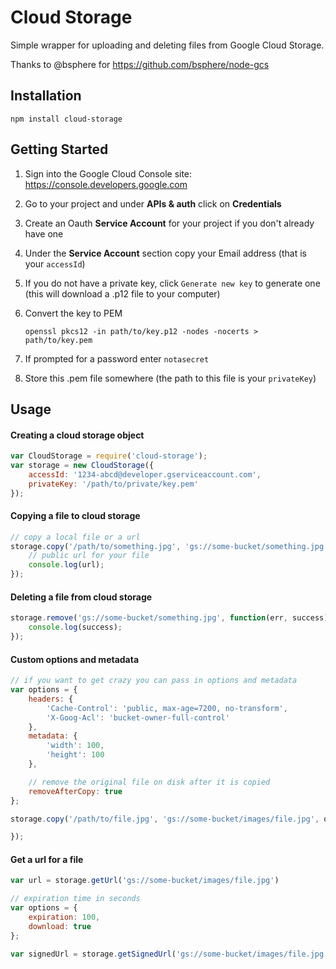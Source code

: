 # Cloud Storage

Simple wrapper for uploading and deleting files from Google Cloud Storage.

Thanks to @bsphere for https://github.com/bsphere/node-gcs

## Installation

```
npm install cloud-storage
```

## Getting Started

1.  Sign into the Google Cloud Console site: https://console.developers.google.com
2.  Go to your project and under **APIs & auth** click on **Credentials**
3.  Create an Oauth **Service Account** for your project if you don't already have one
4.  Under the **Service Account** section copy your Email address (that is your `accessId`)
5.  If you do not have a private key, click `Generate new key` to generate one (this will download a .p12 file to your computer)
6.  Convert the key to PEM

    ```
    openssl pkcs12 -in path/to/key.p12 -nodes -nocerts > path/to/key.pem
    ```

7.  If prompted for a password enter `notasecret`
8.  Store this .pem file somewhere (the path to this file is your `privateKey`)

## Usage

#### Creating a cloud storage object

```javascript
var CloudStorage = require('cloud-storage');
var storage = new CloudStorage({
    accessId: '1234-abcd@developer.gserviceaccount.com',
    privateKey: '/path/to/private/key.pem'
});
```

#### Copying a file to cloud storage

```javascript
// copy a local file or a url
storage.copy('/path/to/something.jpg', 'gs://some-bucket/something.jpg', function(err, url) {
    // public url for your file
    console.log(url);
});
```

#### Deleting a file from cloud storage

```javascript
storage.remove('gs://some-bucket/something.jpg', function(err, success) {
    console.log(success);
});
```

#### Custom options and metadata

```javascript
// if you want to get crazy you can pass in options and metadata
var options = {
    headers: {
        'Cache-Control': 'public, max-age=7200, no-transform',
        'X-Goog-Acl': 'bucket-owner-full-control'
    },
    metadata: {
        'width': 100,
        'height': 100
    },

    // remove the original file on disk after it is copied
    removeAfterCopy: true
};

storage.copy('/path/to/file.jpg', 'gs://some-bucket/images/file.jpg', options, function(err, url) {

});
```

#### Get a url for a file

```javascript
var url = storage.getUrl('gs://some-bucket/images/file.jpg')

// expiration time in seconds
var options = {
    expiration: 100,
    download: true
};

var signedUrl = storage.getSignedUrl('gs://some-bucket/images/file.jpg', options)
```
